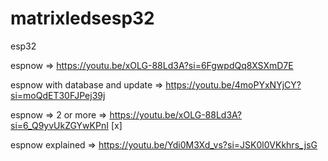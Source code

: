 # matrixledsesp32
esp32

espnow =>  https://youtu.be/xOLG-88Ld3A?si=6FgwpdQq8XSXmD7E

espnow with database and update => https://youtu.be/4moPYxNYjCY?si=moQdET30FJPej39j

espnow => 2 or more => https://youtu.be/xOLG-88Ld3A?si=6_Q9yvUkZGYwKPnI [x]

espnow explained => https://youtu.be/Ydi0M3Xd_vs?si=JSK0l0VKkhrs_jsG

